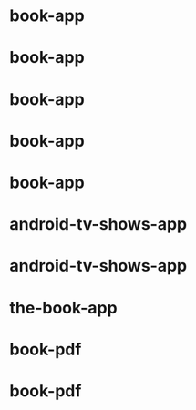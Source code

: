 # book-app
# book-app
# book-app
# book-app
# book-app
# android-tv-shows-app
# android-tv-shows-app
# the-book-app
# book-pdf
# book-pdf
